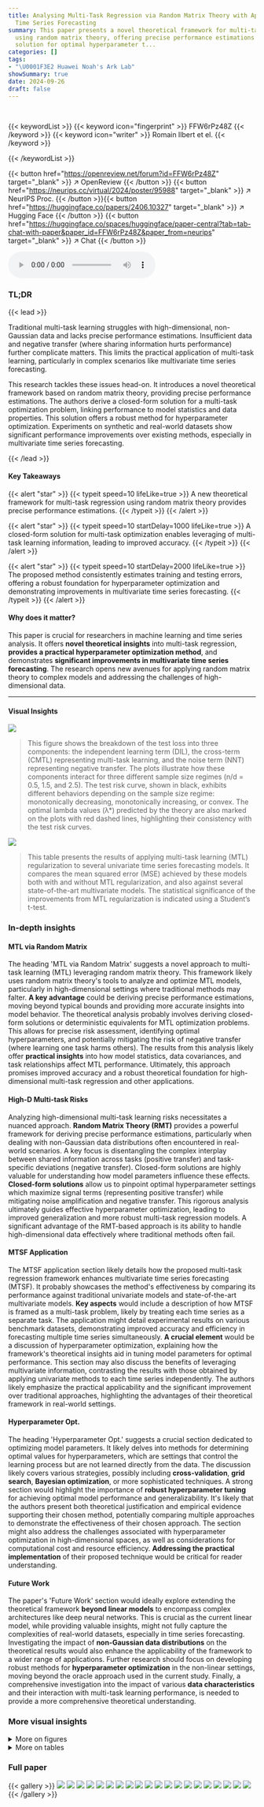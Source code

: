 ```yaml
---
title: Analysing Multi-Task Regression via Random Matrix Theory with Application to
  Time Series Forecasting
summary: This paper presents a novel theoretical framework for multi-task regression
  using random matrix theory, offering precise performance estimations and a closed-form
  solution for optimal hyperparameter t...
categories: []
tags:
- "\U0001F3E2 Huawei Noah's Ark Lab"
showSummary: true
date: 2024-09-26
draft: false
---
```


<br>

{{< keywordList >}}
{{< keyword icon="fingerprint" >}} FFW6rPz48Z {{< /keyword >}}
{{< keyword icon="writer" >}} Romain Ilbert et el. {{< /keyword >}}
 
{{< /keywordList >}}

{{< button href="https://openreview.net/forum?id=FFW6rPz48Z" target="_blank" >}}
↗ OpenReview
{{< /button >}}
{{< button href="https://neurips.cc/virtual/2024/poster/95988" target="_blank" >}}
↗ NeurIPS Proc.
{{< /button >}}{{< button href="https://huggingface.co/papers/2406.10327" target="_blank" >}}
↗ Hugging Face
{{< /button >}}
{{< button href="https://huggingface.co/spaces/huggingface/paper-central?tab=tab-chat-with-paper&paper_id=FFW6rPz48Z&paper_from=neurips" target="_blank" >}}
↗ Chat
{{< /button >}}



<audio controls>
    <source src="https://ai-paper-reviewer.com/FFW6rPz48Z/podcast.wav" type="audio/wav">
    Your browser does not support the audio element.
</audio>


### TL;DR


{{< lead >}}

Traditional multi-task learning struggles with high-dimensional, non-Gaussian data and lacks precise performance estimations.  Insufficient data and negative transfer (where sharing information hurts performance) further complicate matters. This limits the practical application of multi-task learning, particularly in complex scenarios like multivariate time series forecasting.

This research tackles these issues head-on.  It introduces a novel theoretical framework based on random matrix theory, providing precise performance estimations.  The authors derive a closed-form solution for a multi-task optimization problem, linking performance to model statistics and data properties.  This solution offers a robust method for hyperparameter optimization.  Experiments on synthetic and real-world datasets show significant performance improvements over existing methods, especially in multivariate time series forecasting.

{{< /lead >}}


#### Key Takeaways

{{< alert "star" >}}
{{< typeit speed=10 lifeLike=true >}} A new theoretical framework for multi-task regression using random matrix theory provides precise performance estimations. {{< /typeit >}}
{{< /alert >}}

{{< alert "star" >}}
{{< typeit speed=10 startDelay=1000 lifeLike=true >}} A closed-form solution for multi-task optimization enables leveraging of multi-task learning information, leading to improved accuracy. {{< /typeit >}}
{{< /alert >}}

{{< alert "star" >}}
{{< typeit speed=10 startDelay=2000 lifeLike=true >}} The proposed method consistently estimates training and testing errors, offering a robust foundation for hyperparameter optimization and demonstrating improvements in multivariate time series forecasting. {{< /typeit >}}
{{< /alert >}}

#### Why does it matter?
This paper is crucial for researchers in machine learning and time series analysis. It offers **novel theoretical insights** into multi-task regression, **provides a practical hyperparameter optimization method**, and demonstrates **significant improvements in multivariate time series forecasting**.  The research opens new avenues for applying random matrix theory to complex models and addressing the challenges of high-dimensional data.

------
#### Visual Insights



![](https://ai-paper-reviewer.com/FFW6rPz48Z/figures_6_1.jpg)

> This figure shows the breakdown of the test loss into three components: the independent learning term (DIL), the cross-term (CMTL) representing multi-task learning, and the noise term (NNT) representing negative transfer.  The plots illustrate how these components interact for three different sample size regimes (n/d = 0.5, 1.5, and 2.5).  The test risk curve, shown in black, exhibits different behaviors depending on the sample size regime: monotonically decreasing, monotonically increasing, or convex.  The optimal lambda values (λ*) predicted by the theory are also marked on the plots with red dashed lines, highlighting their consistency with the test risk curves.





![](https://ai-paper-reviewer.com/FFW6rPz48Z/tables_9_1.jpg)

> This table presents the results of applying multi-task learning (MTL) regularization to several univariate time series forecasting models.  It compares the mean squared error (MSE) achieved by these models both with and without MTL regularization, and also against several state-of-the-art multivariate models.  The statistical significance of the improvements from MTL regularization is indicated using a Student’s t-test.





### In-depth insights


#### MTL via Random Matrix
The heading 'MTL via Random Matrix' suggests a novel approach to multi-task learning (MTL) leveraging random matrix theory.  This framework likely uses random matrix theory's tools to analyze and optimize MTL models, particularly in high-dimensional settings where traditional methods may falter.  **A key advantage** could be deriving precise performance estimations, moving beyond typical bounds and providing more accurate insights into model behavior.  The theoretical analysis probably involves deriving closed-form solutions or deterministic equivalents for MTL optimization problems.  This allows for precise risk assessment, identifying optimal hyperparameters, and potentially mitigating the risk of negative transfer (where learning one task harms others). The results from this analysis likely offer **practical insights** into how model statistics, data covariances, and task relationships affect MTL performance.  Ultimately, this approach promises improved accuracy and a robust theoretical foundation for high-dimensional multi-task regression and other applications.

#### High-D Multi-task Risks
Analyzing high-dimensional multi-task learning risks necessitates a nuanced approach.  **Random Matrix Theory (RMT)** provides a powerful framework for deriving precise performance estimations, particularly when dealing with non-Gaussian data distributions often encountered in real-world scenarios.  A key focus is disentangling the complex interplay between shared information across tasks (positive transfer) and task-specific deviations (negative transfer).  Closed-form solutions are highly valuable for understanding how model parameters influence these effects. **Closed-form solutions** allow us to pinpoint optimal hyperparameter settings which maximize signal terms (representing positive transfer) while mitigating noise amplification and negative transfer. This rigorous analysis ultimately guides effective hyperparameter optimization, leading to improved generalization and more robust multi-task regression models. A significant advantage of the RMT-based approach is its ability to handle high-dimensional data effectively where traditional methods often fail.

#### MTSF Application
The MTSF application section likely details how the proposed multi-task regression framework enhances multivariate time series forecasting (MTSF).  It probably showcases the method's effectiveness by comparing its performance against traditional univariate models and state-of-the-art multivariate models. **Key aspects** would include a description of how MTSF is framed as a multi-task problem, likely by treating each time series as a separate task.  The application might detail experimental results on various benchmark datasets, demonstrating improved accuracy and efficiency in forecasting multiple time series simultaneously.  **A crucial element** would be a discussion of hyperparameter optimization, explaining how the framework's theoretical insights aid in tuning model parameters for optimal performance. This section may also discuss the benefits of leveraging multivariate information, contrasting the results with those obtained by applying univariate methods to each time series independently.  The authors likely emphasize the practical applicability and the significant improvement over traditional approaches, highlighting the advantages of their theoretical framework in real-world settings.

#### Hyperparameter Opt.
The heading 'Hyperparameter Opt.' suggests a crucial section dedicated to optimizing model parameters.  It likely delves into methods for determining optimal values for hyperparameters, which are settings that control the learning process but are not learned directly from the data.  The discussion likely covers various strategies, possibly including **cross-validation**, **grid search**, **Bayesian optimization**, or more sophisticated techniques.  A strong section would highlight the importance of **robust hyperparameter tuning** for achieving optimal model performance and generalizability.  It's likely that the authors present both theoretical justification and empirical evidence supporting their chosen method, potentially comparing multiple approaches to demonstrate the effectiveness of their chosen approach. The section might also address the challenges associated with hyperparameter optimization in high-dimensional spaces, as well as considerations for computational cost and resource efficiency. **Addressing the practical implementation** of their proposed technique would be critical for reader understanding.

#### Future Work
The paper's 'Future Work' section would ideally explore extending the theoretical framework **beyond linear models** to encompass complex architectures like deep neural networks.  This is crucial as the current linear model, while providing valuable insights, might not fully capture the complexities of real-world datasets, especially in time series forecasting.  Investigating the impact of **non-Gaussian data distributions** on the theoretical results would also enhance the applicability of the framework to a wider range of applications.  Further research should focus on developing robust methods for **hyperparameter optimization** in the non-linear settings, moving beyond the oracle approach used in the current study.  Finally, a comprehensive investigation into the impact of various **data characteristics** and their interaction with multi-task learning performance, is needed to provide a more comprehensive theoretical understanding.


### More visual insights

<details>
<summary>More on figures
</summary>


![](https://ai-paper-reviewer.com/FFW6rPz48Z/figures_6_2.jpg)

> This figure compares the empirical and theoretical mean squared error (MSE) for both training and testing data across various values of the regularization parameter λ and different levels of task similarity (α). The smooth curves represent the theoretical MSE calculated using the proposed random matrix theory-based framework, while the corresponding curves with the same color show the empirical MSE obtained from experiments. The close alignment between the theoretical and empirical results confirms the accuracy of the proposed framework, particularly in estimating the optimal value of λ.


![](https://ai-paper-reviewer.com/FFW6rPz48Z/figures_7_1.jpg)

> This figure compares the theoretical and empirical Mean Squared Errors (MSE) for training and testing data across a range of regularization parameter (lambda) values.  The close agreement between the theoretical predictions and empirical results validates the accuracy of the theoretical model developed in the paper. The experiment uses the first two channels of a dataset as two separate tasks, with 144 features (d=144), 95 samples for training, and 42 for testing.


![](https://ai-paper-reviewer.com/FFW6rPz48Z/figures_27_1.jpg)

> This figure shows the results of applying the proposed optimization method to the PatchTST baseline model on three different datasets (ETTh1, ETTh2, and Weather) and four different forecasting horizons (96, 192, 336, and 720).  Each subplot represents a different dataset and horizon. The x-axis represents the lambda values, and the y-axis represents the average Mean Squared Error (MSE). Multiple lines are plotted within each subplot, each corresponding to different gamma values. The plots illustrate how the optimal lambda value changes across various datasets, horizons, and gamma values, highlighting the effectiveness of the proposed method in finding optimal hyperparameters.


![](https://ai-paper-reviewer.com/FFW6rPz48Z/figures_28_1.jpg)

> This figure shows the results of the proposed optimization method applied to the PatchTST baseline model on three different datasets (ETTh1, ETTh2, and Weather) and four different forecasting horizons (96, 192, 336, and 720).  Each subfigure represents a dataset and horizon, showcasing the average mean squared error (MSE) across three different random seeds, with varying values of gamma (γ) and lambda (λ). The plot illustrates the impact of these hyperparameters on the model's performance, allowing for the identification of optimal values that minimize error for each specific scenario.


![](https://ai-paper-reviewer.com/FFW6rPz48Z/figures_29_1.jpg)

> This figure visualizes the results of applying the proposed optimization method to the PatchTST baseline model. It shows the average MSE achieved across three different random seeds for various combinations of gamma (γ) and lambda (λ) hyperparameters.  The results are presented separately for three datasets (ETTh1, ETTh2, Weather) and four forecast horizons (96, 192, 336, 720). Each plot allows for a comparison of performance across different values of γ and λ, aiding in the identification of optimal hyperparameter settings for each scenario.


</details>




<details>
<summary>More on tables
</summary>


![](https://ai-paper-reviewer.com/FFW6rPz48Z/tables_25_1.jpg)
> This table presents the results of applying multi-task learning (MTL) regularization to several univariate time series forecasting models.  It compares the mean squared error (MSE) of these models with and without MTL regularization across different datasets and forecasting horizons.  Statistical significance (p<0.05) is indicated using asterisks, and the best performing models for each row are highlighted in bold.

![](https://ai-paper-reviewer.com/FFW6rPz48Z/tables_26_1.jpg)
> This table presents the results of applying multi-task learning (MTL) with regularization to several univariate time series forecasting models.  It compares the Mean Squared Error (MSE) achieved by these models both with and without MTL regularization, and also against state-of-the-art multivariate models.  The results are shown for various datasets and forecasting horizons, and statistical significance testing is used to highlight the benefits of MTL regularization.

</details>




### Full paper

{{< gallery >}}
<img src="https://ai-paper-reviewer.com/FFW6rPz48Z/1.png" class="grid-w50 md:grid-w33 xl:grid-w25" />
<img src="https://ai-paper-reviewer.com/FFW6rPz48Z/2.png" class="grid-w50 md:grid-w33 xl:grid-w25" />
<img src="https://ai-paper-reviewer.com/FFW6rPz48Z/3.png" class="grid-w50 md:grid-w33 xl:grid-w25" />
<img src="https://ai-paper-reviewer.com/FFW6rPz48Z/4.png" class="grid-w50 md:grid-w33 xl:grid-w25" />
<img src="https://ai-paper-reviewer.com/FFW6rPz48Z/5.png" class="grid-w50 md:grid-w33 xl:grid-w25" />
<img src="https://ai-paper-reviewer.com/FFW6rPz48Z/6.png" class="grid-w50 md:grid-w33 xl:grid-w25" />
<img src="https://ai-paper-reviewer.com/FFW6rPz48Z/7.png" class="grid-w50 md:grid-w33 xl:grid-w25" />
<img src="https://ai-paper-reviewer.com/FFW6rPz48Z/8.png" class="grid-w50 md:grid-w33 xl:grid-w25" />
<img src="https://ai-paper-reviewer.com/FFW6rPz48Z/9.png" class="grid-w50 md:grid-w33 xl:grid-w25" />
<img src="https://ai-paper-reviewer.com/FFW6rPz48Z/10.png" class="grid-w50 md:grid-w33 xl:grid-w25" />
<img src="https://ai-paper-reviewer.com/FFW6rPz48Z/11.png" class="grid-w50 md:grid-w33 xl:grid-w25" />
<img src="https://ai-paper-reviewer.com/FFW6rPz48Z/12.png" class="grid-w50 md:grid-w33 xl:grid-w25" />
<img src="https://ai-paper-reviewer.com/FFW6rPz48Z/13.png" class="grid-w50 md:grid-w33 xl:grid-w25" />
<img src="https://ai-paper-reviewer.com/FFW6rPz48Z/14.png" class="grid-w50 md:grid-w33 xl:grid-w25" />
<img src="https://ai-paper-reviewer.com/FFW6rPz48Z/15.png" class="grid-w50 md:grid-w33 xl:grid-w25" />
<img src="https://ai-paper-reviewer.com/FFW6rPz48Z/16.png" class="grid-w50 md:grid-w33 xl:grid-w25" />
<img src="https://ai-paper-reviewer.com/FFW6rPz48Z/17.png" class="grid-w50 md:grid-w33 xl:grid-w25" />
<img src="https://ai-paper-reviewer.com/FFW6rPz48Z/18.png" class="grid-w50 md:grid-w33 xl:grid-w25" />
<img src="https://ai-paper-reviewer.com/FFW6rPz48Z/19.png" class="grid-w50 md:grid-w33 xl:grid-w25" />
<img src="https://ai-paper-reviewer.com/FFW6rPz48Z/20.png" class="grid-w50 md:grid-w33 xl:grid-w25" />
{{< /gallery >}}